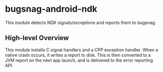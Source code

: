 # bugsnag-android-ndk

This module detects NDK signals/exceptions and reports them to bugsnag.

## High-level Overview

This module installs C signal handlers and a CPP exception handler. When a native crash occurs,
it writes a report to disk. This is then converted to a JVM report on the next app launch, and is
delivered to the error reporting API.
